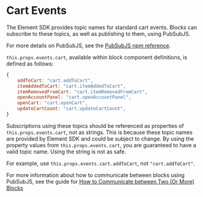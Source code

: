 # Cart Events

The Element SDK provides topic names for standard cart events. Blocks can subscribe to these topics, as well as publishing to them, using PubSubJS.

For more details on PubSubJS, see the [PubSubJS npm reference](https://www.npmjs.com/package/pubsub-js).

`this.props.events.cart`, available within block component definitions, is defined as follows:

```js
{
    addToCart: "cart.addToCart",
    itemAddedToCart: "cart.itemAddedToCart",
    itemRemovedFromCart: "cart.itemRemovedFromCart",
    openAccountPanel: "cart.openAccountPanel",
    openCart: "cart.openCart",
    updateCartCount: "cart.updateCartCount",
}
```

Subscriptions using these topics should be referenced as properties of `this.props.events.cart`, not as strings. This is because these topic names are provided by Element SDK and could be subject to change. By using the property values from `this.props.events.cart`, you are guaranteed to have a valid topic name. Using the string is not as safe.

For example, use `this.props.events.cart.addToCart`, not `"cart.addToCart"`.

For more information about how to communicate between blocks using PubSubJS, see the guide for [How to Communicate between Two (Or More) Blocks](../how-to/communicate-between-blocks/README.md)
